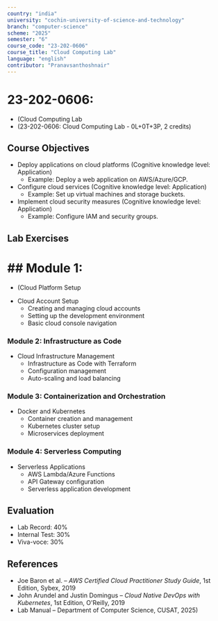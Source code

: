 ```yaml
---
country: "india"
university: "cochin-university-of-science-and-technology"
branch: "computer-science"
scheme: "2025"
semester: "6"
course_code: "23-202-0606"
course_title: "Cloud Computing Lab"
language: "english"
contributor: "Pranavsanthoshnair"
---
```


# 23-202-0606: 
  - (Cloud Computing Lab
  - (23-202-0606: Cloud Computing Lab - 0L+0T+3P, 2 credits)
## Course Objectives

* Deploy applications on cloud platforms (Cognitive knowledge level: Application)
    - Example: Deploy a web application on AWS/Azure/GCP.
* Configure cloud services (Cognitive knowledge level: Application)
    - Example: Set up virtual machines and storage buckets.
* Implement cloud security measures (Cognitive knowledge level: Application)
    - Example: Configure IAM and security groups.

## Lab Exercises

# ## Module 1: 
  - (Cloud Platform Setup

* Cloud Account Setup
  - Creating and managing cloud accounts
  - Setting up the development environment
  - Basic cloud console navigation

### Module 2: Infrastructure as Code
* Cloud Infrastructure Management
  - Infrastructure as Code with Terraform
  - Configuration management
  - Auto-scaling and load balancing

### Module 3: Containerization and Orchestration
* Docker and Kubernetes
  - Container creation and management
  - Kubernetes cluster setup
  - Microservices deployment

### Module 4: Serverless Computing
* Serverless Applications
  - AWS Lambda/Azure Functions
  - API Gateway configuration
  - Serverless application development

## Evaluation
* Lab Record: 40%
* Internal Test: 30%
* Viva-voce: 30%

## References

* Joe Baron et al. – *AWS Certified Cloud Practitioner Study Guide*, 1st Edition, Sybex, 2019
* John Arundel and Justin Domingus – *Cloud Native DevOps with Kubernetes*, 1st Edition, O'Reilly, 2019
* Lab Manual – Department of Computer Science, CUSAT, 2025)
